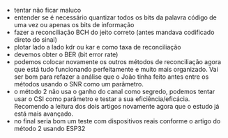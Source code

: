- tentar não ficar maluco
- entender se é necessário quantizar todos os bits da palavra código de uma vez ou apenas os bits de informação
- fazer a reconciliação BCH do jeito correto (antes mandava codificado direto do sinal)
- plotar lado a lado kdr ou kar e como taxa de reconciliação
- devemos obter o BER (bit error rate)
- podemos colocar novamente os outros métodos de reconciliação agora que está tudo funcionando perfeitamente e muito mais organizado. Vai ser bom para refazer a análise que o João tinha feito antes entre os métodos usando o SNR como um parâmetro.
- o método 2 não usa o ganho do canal como segredo, podemos tentar usar o CSI como parâmetro e testar a sua eficiência/eficácia. Recomendo a leitura dos dois artigos novamente agora que o estudo já está mais avançado.
- no final seria bom um teste com dispositivos reais conforme o artigo do método 2 usando ESP32